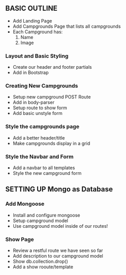 

## BASIC OUTLINE

- Add Landing Page
- Add Campgrounds Page that lists all campgrounds
- Each Campground has:
  1. Name	
  2. Image

### Layout and Basic Styling

- Create our header and footer partials
- Add in Bootstrap

### Creating New Campgrounds

- Setup new campground POST Route
- Add in body-parser
- Setup route to show form
- Add basic unstyle form

### Style the campgrounds page

- Add a better header/title
- Make campgrounds display in a grid

### Style the Navbar and Form

- Add a navbar to all templates
- Style the new campground form

## SETTING UP Mongo as Database

### Add Mongoose

- Install and configure mongoose
- Setup campground model
- Use campground model inside of our routes!

### Show Page

* Review a restful route we have seen so far
* Add description to our campground model
* Show db.collection.drop()
* Add a show rooute/template

